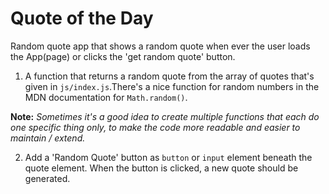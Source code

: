 # Quote of the Day

Random quote app that shows a random quote when ever the user loads the App(page) or clicks the 'get random quote' button.

1.  A function that returns a random quote from the array of
    quotes that's given in `js/index.js`.There's a nice function for
    random numbers in the MDN documentation for `Math.random()`.

**Note:** _Sometimes it's a good idea to create multiple functions that each
do one specific thing only, to make the code more readable and
easier to maintain / extend._

2.  Add a 'Random Quote' button as `button` or `input` element beneath the quote element. When the button is clicked, a new quote should be generated.





